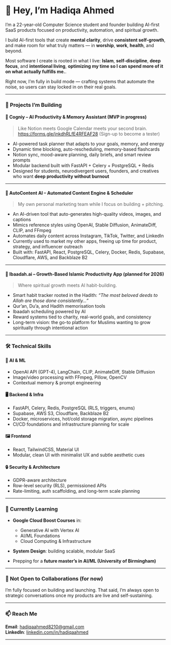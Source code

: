 # 👋 Hey, I’m Hadiqa Ahmed

I’m a 22-year-old Computer Science student and founder building AI-first SaaS products focused on productivity, automation, and spiritual growth.

I build AI-first tools that create **mental clarity**, drive **consistent self-growth**, and make room for what truly matters — in **worship**, **work**, **health**, and beyond.

Most software I create is rooted in what I live: **Islam**, **self-discipline**, **deep focus**, and **intentional living**, **optimizing my time so I can spend more of it on what actually fulfills me.**.  

Right now, I’m fully in build mode — crafting systems that automate the noise, so users can stay locked in on their real goals.


---

### 🚀 Projects I’m Building

#### 🧠 Cogniy – AI Productivity & Memory Assistant (MVP in progress)
> Like Notion meets Google Calendar meets your second brain. https://forms.gle/jnkdhRLfE4RFEAF28 (Sign-up to become a tester)

- AI-powered task planner that adapts to your goals, memory, and energy  
- Dynamic time blocking, auto-rescheduling, memory-based flashcards  
- Notion sync, mood-aware planning, daily briefs, and smart review prompts  
- Modular backend built with FastAPI + Celery + PostgreSQL + Redis  
- Designed for students, neurodivergent users, founders, and creatives who want **deep productivity without burnout**

---

#### 📣 AutoContent AI – Automated Content Engine & Scheduler
> My own personal marketing team while I focus on building + pitching.

- An AI-driven tool that auto-generates high-quality videos, images, and captions  
- Mimics reference styles using OpenAI, Stable Diffusion, AnimateDiff, CLIP, and FFmpeg  
- Automates daily content across Instagram, TikTok, Twitter, and LinkedIn  
- Currently used to market my other apps, freeing up time for product, strategy, and influencer outreach  
- Built with: FastAPI, React, PostgreSQL, Celery, Docker, Redis, Supabase, Cloudflare, AWS, and Backblaze B2

---

#### 🕋 Ibaadah.ai – Growth-Based Islamic Productivity App (planned for 2026)
> Where spiritual growth meets AI habit-building.

- Smart habit tracker rooted in the Hadith: *“The most beloved deeds to Allah are those done consistently…”*  
- Qur’an, Du’a, and Hadith memorisation tools  
- Ibaadah scheduling powered by AI  
- Reward systems tied to charity, real-world goals, and consistency  
- Long-term vision: the go-to platform for Muslims wanting to grow spiritually through intentional action

---

### 🛠️ Technical Skills

#### 🧠 AI & ML
- OpenAI API (GPT-4), LangChain, CLIP, AnimateDiff, Stable Diffusion  
- Image/video processing with FFmpeg, Pillow, OpenCV  
- Contextual memory & prompt engineering

#### 🖥 Backend & Infra
- FastAPI, Celery, Redis, PostgreSQL (RLS, triggers, enums)  
- Supabase, AWS S3, Cloudflare, Backblaze B2  
- Docker, microservices, hot/cold storage migration, async pipelines  
- CI/CD foundations and infrastructure planning for scale

#### 🖼 Frontend
- React, TailwindCSS, Material UI  
- Modular, clean UI with minimalist UX and subtle aesthetic cues

#### 🔒 Security & Architecture
- GDPR-aware architecture  
- Row-level security (RLS), permissioned APIs  
- Rate-limiting, auth scaffolding, and long-term scale planning

---

### 🌱 Currently Learning

- **Google Cloud Boost Courses** in:
  - Generative AI with Vertex AI  
  - AI/ML Foundations  
  - Cloud Computing & Infrastructure

- **System Design**: building scalable, modular SaaS  
- Prepping for a **future master’s in AI/ML (University of Birmingham)**

---

### 🚫 Not Open to Collaborations (for now)  
I’m fully focused on building and launching. That said, I’m always open to strategic conversations once my products are live and self-sustaining.

---

### 📫 Reach Me  
**Email**: hadiqaahmed8210@gmail.com  
**LinkedIn**: [linkedin.com/in/hadiqaahmed](https://www.linkedin.com/in/AAhmed)

---

<!---
hadiqaahmed/hadiqaahmed is a ✨ special ✨ repository because its `README.md` (this file) appears on your GitHub profile.
You can click the Preview link to take a look at your changes.
--->
